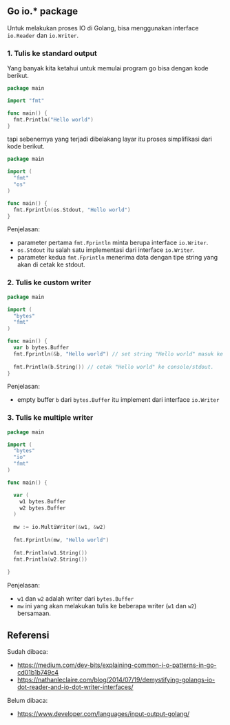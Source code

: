## Go io.* package

Untuk melakukan proses IO di Golang, bisa menggunakan interface `io.Reader` dan `io.Writer`.

### 1. Tulis ke standard output

Yang banyak kita ketahui untuk memulai program go bisa dengan kode berikut.
```go
package main

import "fmt"

func main() {
  fmt.Println("Hello world")
}
```
tapi sebenernya yang terjadi dibelakang layar itu proses simplifikasi dari kode berikut.
```go
package main

import (
  "fmt"
  "os"
)

func main() {
  fmt.Fprintln(os.Stdout, "Hello world")
}
```
Penjelasan:
- parameter pertama `fmt.Fprintln` minta berupa interface `io.Writer`.
- `os.Stdout` itu salah satu implementasi dari interface `io.Writer`.
- parameter kedua `fmt.Fprintln` menerima data dengan tipe string yang akan di cetak ke stdout.

### 2. Tulis ke custom writer
```go
package main

import (
  "bytes"
  "fmt"
)

func main() {
  var b bytes.Buffer
  fmt.Fprintln(&b, "Hello world") // set string "Hello world" masuk ke dalam buffer b
  
  fmt.Println(b.String()) // cetak "Hello world" ke console/stdout.
}
```
Penjelasan:
- empty buffer `b` dari `bytes.Buffer` itu implement dari interface `io.Writer`

### 3. Tulis ke multiple writer
```go
package main

import (
  "bytes"
  "io"
  "fmt"
)

func main() {

  var (
    w1 bytes.Buffer
    w2 bytes.Buffer
  )
  
  mw := io.MultiWriter(&w1, &w2)
  
  fmt.Fprintln(mw, "Hello world")
  
  fmt.Println(w1.String())
  fmt.Println(w2.String())
  
}
```
Penjelasan:
- `w1` dan `w2` adalah writer dari `bytes.Buffer`
- `mw` ini yang akan melakukan tulis ke beberapa writer (`w1` dan `w2`) bersamaan.

## Referensi
Sudah dibaca:
- https://medium.com/dev-bits/explaining-common-i-o-patterns-in-go-cd01b1b749c4
- https://nathanleclaire.com/blog/2014/07/19/demystifying-golangs-io-dot-reader-and-io-dot-writer-interfaces/

Belum dibaca:
- https://www.developer.com/languages/input-output-golang/
